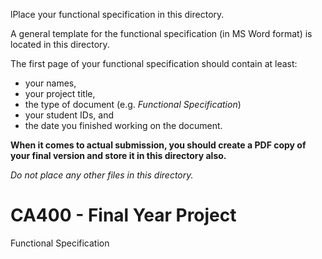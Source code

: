 lPlace your functional specification in this directory.

A general template for the functional specification (in MS Word format) is located in this directory. 

The first page of your functional specification should contain at least:

- your names,
- your project title,
- the type of document (e.g. *Functional Specification*)
- your student IDs, and
- the date you finished working on the document.

**When it comes to actual submission, you should create a PDF copy of your final version and store it in this directory also.**

*Do not place any other files in this directory.*

# CA400 - Final Year Project 

Functional Specification